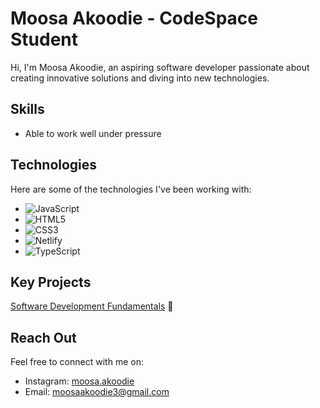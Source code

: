 # Moosa Akoodie - CodeSpace Student

Hi, I'm Moosa Akoodie, an aspiring software developer passionate about creating innovative solutions and diving into new technologies.

## Skills

- Able to work well under pressure

## Technologies

Here are some of the technologies I've been working with:

- ![JavaScript](https://img.shields.io/badge/-JavaScript-yellow?logo=javascript&logoColor=white)
- ![HTML5](https://img.shields.io/badge/-HTML5-orange?logo=html5&logoColor=white)
- ![CSS3](https://img.shields.io/badge/-CSS3-blue?logo=css3&logoColor=white)
- ![Netlify](https://img.shields.io/badge/-Netlify-00C7B7?logo=netlify&logoColor=white)
- ![TypeScript](https://img.shields.io/badge/-TypeScript-blue?logo=typescript&logoColor=white)

## Key Projects

[Software Development Fundamentals](https://github.com/Moosa-24/MOOAKO310_fto2401_GroupA_MoosaAkoodie_SDFs) 🚀

## Reach Out

Feel free to connect with me on:

- Instagram: [moosa.akoodie](https://www.instagram.com/moosa.akoodie/)
- Email: [moosaakoodie3@gmail.com](mailto:moosaakoodie3@gmail.com)
